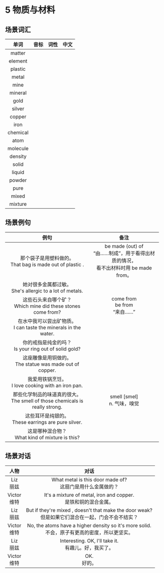 # 5 物质与材料

## 场景词汇

|   单词   | 音标 | 词性 | 中文 |
| :------: | :--: | :--: | :--: |
|  matter  |      |      |      |
| element  |      |      |      |
| plastic  |      |      |      |
|  metal   |      |      |      |
|   mine   |      |      |      |
| mineral  |      |      |      |
|   gold   |      |      |      |
|  silver  |      |      |      |
|  copper  |      |      |      |
|   iron   |      |      |      |
| chemical |      |      |      |
|   atom   |      |      |      |
| molecule |      |      |      |
| density  |      |      |      |
|  solid   |      |      |      |
|  liquid  |      |      |      |
|  powder  |      |      |      |
|   pure   |      |      |      |
|  mixed   |      |      |      |
| mixture  |      |      |      |

## 场景例句

|                             例句                             |                             备注                             |
| :----------------------------------------------------------: | :----------------------------------------------------------: |
| 那个袋子是用塑料做的。<br />That bag is made out of plastic . | be made (out) of<br />“由……制成”，用于看得出材质的情况，<br />看不出材料时用 be made from。 |
| 她对很多金属都过敏。<br />She's allergic to a lot of metals. |                                                              |
| 这些石头来自哪个矿？<br />Which mine did these stones come from? |             come from<br />be from<br />“来自……”             |
| 在水中我可以尝出矿物质。<br />I can taste the minerals in the water. |                                                              |
|  你的戒指是纯金的吗？<br />Is your ring out of solid gold?   |                                                              |
| 这座雕像是用铜做的。<br />The statue was made out of copper. |                                                              |
|    我爱用铁锅烹饪。<br />I love cooking with an iron pan.    |                                                              |
| 那些化学制品的味道真的很大。<br />The smell of those chemicals is really strong. |               smell [smel]<br />n. 气味，嗅觉                |
|   这些耳环是纯银的。<br />These earrings are pure silver.    |                                                              |
|     这是哪种混合物？<br />What kind of mixture is this?      |                                                              |

## 场景对话

|       人物       |                             对话                             |
| :--------------: | :----------------------------------------------------------: |
|  Liz<br />丽兹   | What metal is this door made of?<br />这扇门是用什么金属做的？ |
| Victor<br />维特 | It's a mixture of metal, iron and copper.<br />是铁和铜的混合金属。 |
|  Liz<br />丽兹   | But if they're mixed , doesn't that make the door weak?<br />但是如果它们混合在一起，门会不会不结实？ |
| Victor<br />维特 | No, the atoms have a higher density so it's more solid.<br />不会，原子有更高的密度，所以更坚实。 |
|  Liz<br />丽兹   |   Interesting. OK, I'll take it.<br />有趣儿。好，我买了。   |
| Victor<br />维特 |                       OK.<br />好的。                        |